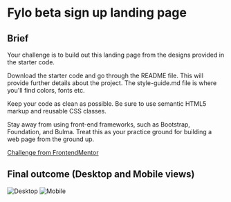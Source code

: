 # Fylo beta sign up landing page

## Brief
Your challenge is to build out this landing page from the designs provided in the starter code.

Download the starter code and go through the README file. This will provide further details about the project. The style-guide.md file is where you'll find colors, fonts etc.

Keep your code as clean as possible. Be sure to use semantic HTML5 markup and reusable CSS classes.

Stay away from using front-end frameworks, such as Bootstrap, Foundation, and Bulma. Treat this as your practice ground for building a web page from the ground up.

[Challenge from FrontendMentor](https://www.frontendmentor.io/challenges/fylo-landing-page-227273)

## Final outcome (Desktop and Mobile views)
![Desktop](https://i.ibb.co/bmZbptn/Screenshot-2019-01-18-Frontend-Mentor-Beta-sign-up-split-layout-Challenge.png)
![Mobile](https://i.ibb.co/rGM9QRF/Screenshot-2019-01-21-Frontend-Mentor-Beta-sign-up-split-layout-Challenge.png)

